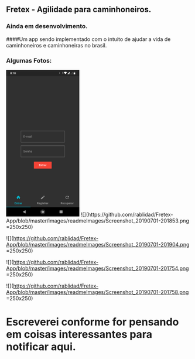 ## Fretex - Agilidade para caminhoneiros.
### Ainda em desenvolvimento.

####Um app sendo implementado com o intuito de ajudar a vida de caminhoneiros e caminhoneiras no brasil.

### Algumas Fotos: 

<img src="https://github.com/rablidad/Fretex-App/blob/master/images/readmeImages/Screenshot_20190701-201853.png" width="200" height="400" />
![](https://github.com/rablidad/Fretex-App/blob/master/images/readmeImages/Screenshot_20190701-201853.png =250x250)

![](https://github.com/rablidad/Fretex-App/blob/master/images/readmeImages/Screenshot_20190701-201904.png =250x250)

![](https://github.com/rablidad/Fretex-App/blob/master/images/readmeImages/Screenshot_20190701-201754.png =250x250)

![](https://github.com/rablidad/Fretex-App/blob/master/images/readmeImages/Screenshot_20190701-201758.png =250x250)




# Escreverei conforme for pensando em coisas interessantes para notificar aqui.
